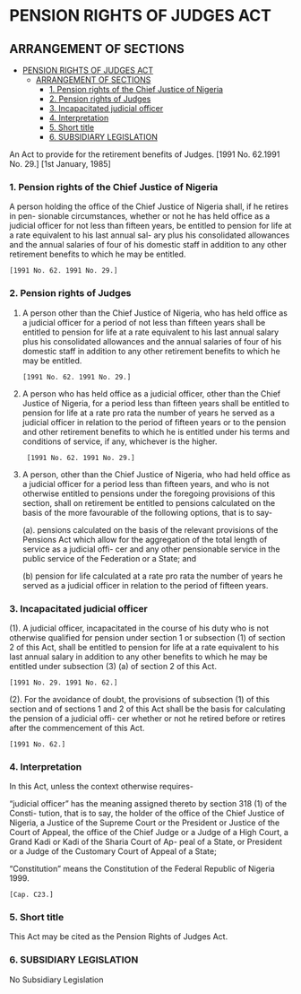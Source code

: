 # PENSION RIGHTS OF JUDGES ACT

## ARRANGEMENT OF SECTIONS
- [PENSION RIGHTS OF JUDGES ACT](#pension-rights-of-judges-act)
    - [ARRANGEMENT OF SECTIONS](#arrangement-of-sections)
        - [1. Pension rights of the Chief Justice of Nigeria](#1-pension-rights-of-the-chief-justice-of-nigeria)
        - [2. Pension rights of Judges](#2-pension-rights-of-judges)
        - [3. Incapacitated judicial officer](#3-incapacitated-judicial-officer)
        - [4. Interpretation](#4-interpretation)
        - [5. Short title](#5-short-title)
        - [6. SUBSIDIARY LEGISLATION](#6-subsidiary-legislation)



An Act to provide for the retirement benefits of Judges.
[1991 No. 62.1991 No. 29.] [1st January, 1985]


### 1. Pension rights of the Chief Justice of Nigeria

A person holding the office of the Chief Justice of Nigeria shall, if he retires in pen-
sionable circumstances, whether or not he has held office as a judicial officer for not less
than fifteen years, be entitled to pension for life at a rate equivalent to his last annual sal-
ary plus his consolidated allowances and the annual salaries of four of his domestic staff
in addition to any other retirement benefits to which he may be entitled.

    [1991 No. 62. 1991 No. 29.]

### 2. Pension rights of Judges

1.  A person other than the Chief Justice of Nigeria, who has held office as a judicial
officer for a period of not less than fifteen years shall be entitled to pension for life at a
rate equivalent to his last annual salary plus his consolidated allowances and the annual
salaries of four of his domestic staff in addition to any other retirement benefits to which
he may be entitled.

        [1991 No. 62. 1991 No. 29.]

2. A person who has held office as a judicial officer, other than the Chief Justice of
Nigeria, for a period less than fifteen years shall be entitled to pension for life at a rate
pro rata the number of years he served as a judicial officer in relation to the period of
fifteen years or to the pension and other retirement benefits to which he is entitled under
his terms and conditions of service, if any, whichever is the higher.

        [1991 No. 62. 1991 No. 29.]

3.  A person, other than the Chief Justice of Nigeria, who had held office as a judicial
officer for a period less than fifteen years, and who is not otherwise entitled to pensions
under the foregoing provisions of this section, shall on retirement be entitled to pensions
calculated on the basis of the more favourable of the following options, that is to say-

    (a). pensions calculated on the basis of the relevant provisions of the Pensions Act
which allow for the aggregation of the total length of service as a judicial offi-
cer and any other pensionable service in the public service of the Federation or
a State; and

    (b) pension for life calculated at a rate pro rata the number of years he served as a
judicial officer in relation to the period of fifteen years.

### 3. Incapacitated judicial officer

(1).  A judicial officer, incapacitated in the course of his duty who is not otherwise
qualified for pension under section 1 or subsection (1) of section 2 of this Act, shall be
entitled to pension for life at a rate equivalent to his last annual salary in addition to any
other benefits to which he may be entitled under subsection (3) (a) of section 2 of this
Act.

    [1991 No. 29. 1991 No. 62.]

(2). For the avoidance of doubt, the provisions of subsection (1) of this section and of
sections 1 and 2 of this Act shall be the basis for calculating the pension of a judicial offi-
cer whether or not he retired before or retires after the commencement of this Act.

    [1991 No. 62.]

### 4. Interpretation

In this Act, unless the context otherwise requires-

“judicial officer” has the meaning assigned thereto by section 318 (1) of the Consti-
tution, that is to say, the holder of the office of the Chief Justice of Nigeria, a Justice of
the Supreme Court or the President or Justice of the Court of Appeal, the office of the
Chief Judge or a Judge of a High Court, a Grand Kadi or Kadi of the Sharia Court of Ap-
peal of a State, or President or a Judge of the Customary Court of Appeal of a State;

“Constitution” means the Constitution of the Federal Republic of Nigeria 1999.

    [Cap. C23.]

### 5. Short title

This Act may be cited as the Pension Rights of Judges Act.

### 6. SUBSIDIARY LEGISLATION
   No Subsidiary Legislation
